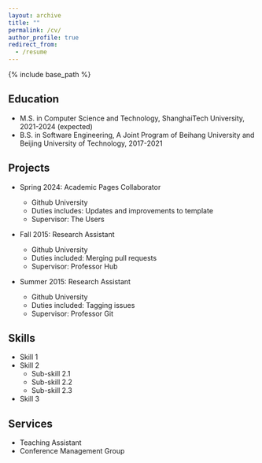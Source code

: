 ```yaml
---
layout: archive
title: ""
permalink: /cv/
author_profile: true
redirect_from:
  - /resume
---
```


{% include base_path %}

Education
------
* M.S. in Computer Science and Technology, ShanghaiTech University, 2021-2024 (expected)
* B.S. in Software Engineering, A Joint Program of Beihang University and Beijing University of Technology, 2017-2021

Projects
------
* Spring 2024: Academic Pages Collaborator
  * Github University
  * Duties includes: Updates and improvements to template
  * Supervisor: The Users

* Fall 2015: Research Assistant
  * Github University
  * Duties included: Merging pull requests
  * Supervisor: Professor Hub

* Summer 2015: Research Assistant
  * Github University
  * Duties included: Tagging issues
  * Supervisor: Professor Git
  
Skills
------
* Skill 1
* Skill 2
  * Sub-skill 2.1
  * Sub-skill 2.2
  * Sub-skill 2.3
* Skill 3

  
<!-- Talks
======
  <ul>{% for post in site.talks reversed %}
    {% include archive-single-talk-cv.html  %}
  {% endfor %}</ul> -->
  
Services
------
- Teaching Assistant
- Conference Management Group
  <!-- <ul>{% for post in site.teaching reversed %}
    {% include archive-single-cv.html %}
  {% endfor %}</ul> -->
  
<!-- Service and leadership
======
* Currently signed in to 43 different slack teams -->
